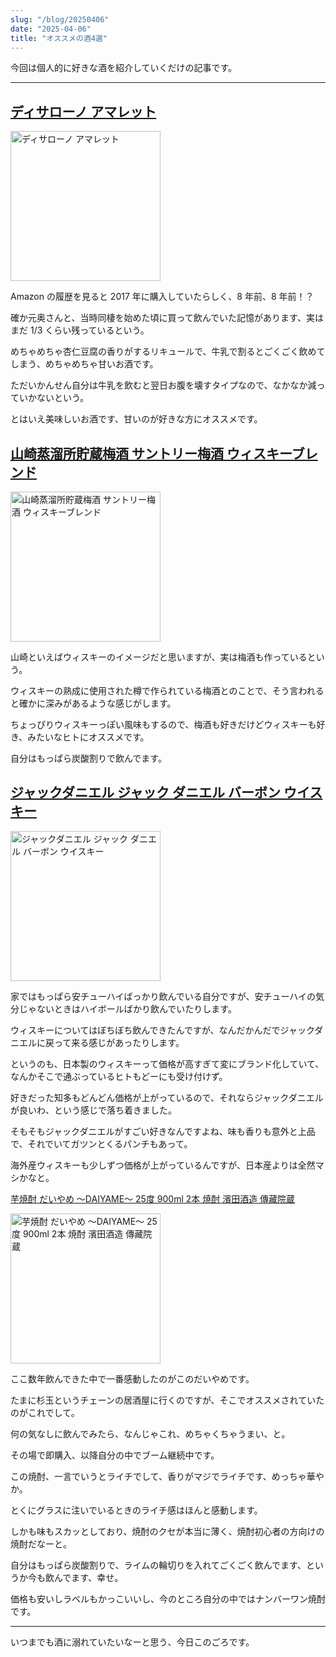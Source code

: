 ```yaml
---
slug: "/blog/20250406"
date: "2025-04-06"
title: "オススメの酒4選"
---
```


今回は個人的に好きな酒を紹介していくだけの記事です。

---

## [ディサローノ アマレット](https://www.amazon.co.jp/Disaronno-%E3%83%87%E3%82%A3%E3%82%B5%E3%83%AD%E3%83%BC%E3%83%8E-3-AM-003-28-%E3%82%A2%E3%83%9E%E3%83%AC%E3%83%83%E3%83%88-700ml/dp/B001TZ5KRI?tag=piro09190c-22&th=1)

[<img alt="ディサローノ アマレット" src="https://m.media-amazon.com/images/I/81xXda3N26L._AC_SL1500_.jpg" style="width: 240px" />](https://www.amazon.co.jp/Disaronno-%E3%83%87%E3%82%A3%E3%82%B5%E3%83%AD%E3%83%BC%E3%83%8E-3-AM-003-28-%E3%82%A2%E3%83%9E%E3%83%AC%E3%83%83%E3%83%88-700ml/dp/B001TZ5KRI?tag=piro09190c-22&th=1)

Amazon の履歴を見ると 2017 年に購入していたらしく、8 年前、8 年前！？

確か元奥さんと、当時同棲を始めた頃に買って飲んでいた記憶があります、実はまだ 1/3 くらい残っているという。

めちゃめちゃ杏仁豆腐の香りがするリキュールで、牛乳で割るとごくごく飲めてしまう、めちゃめちゃ甘いお酒です。

ただいかんせん自分は牛乳を飲むと翌日お腹を壊すタイプなので、なかなか減っていかないという。

とはいえ美味しいお酒です、甘いのが好きな方にオススメです。

## [山崎蒸溜所貯蔵梅酒 サントリー梅酒 ウィスキーブレンド](https://www.amazon.co.jp/dp/B00Y9Q6C80?ref_=ppx_hzsearch_conn_dt_b_fed_asin_title_6&tag=piro09190c-22&th=1)

[<img alt="山崎蒸溜所貯蔵梅酒 サントリー梅酒 ウィスキーブレンド" src="https://m.media-amazon.com/images/I/51kHteLVCKL._AC_SL1000_.jpg" style="width: 240px" />](https://www.amazon.co.jp/dp/B00Y9Q6C80?ref_=ppx_hzsearch_conn_dt_b_fed_asin_title_6&tag=piro09190c-22&th=1)

山崎といえばウィスキーのイメージだと思いますが、実は梅酒も作っているという。

ウィスキーの熟成に使用された樽で作られている梅酒とのことで、そう言われると確かに深みがあるような感じがします。

ちょっぴりウィスキーっぽい風味もするので、梅酒も好きだけどウィスキーも好き、みたいなヒトにオススメです。

自分はもっぱら炭酸割りで飲んでます。

## [ジャックダニエル ジャック ダニエル バーボン ウイスキー](https://www.amazon.co.jp/%E3%82%B8%E3%83%A3%E3%83%83%E3%82%AF%E3%83%80%E3%83%8B%E3%82%A8%E3%83%AB-%E3%83%96%E3%83%A9%E3%83%83%E3%82%AF-700ml/dp/B0029Z6URQ/ref=sr_1_7?__mk_ja_JP=%E3%82%AB%E3%82%BF%E3%82%AB%E3%83%8A&crid=201MQBBRWUEHH&dib=eyJ2IjoiMSJ9.PA6VdBgFKBBJBM7DSQdMILZM7xzKDw1q6F63DduUgi2tOLyfhnY_nHXO3Y8vblhzjISvTG04eRIlbHR9swFWfyHrcMFeTwJzqPlKOsLi5rZr31Ev0NrZfxTnHH_gjdYtO2I1xMni5sxYO6oh_LMZWBZ86gHDuuAGU4SclS-WaUsPDOMHxAzlKrL0GWRts3epTcG2mPLMBFcn61I8aPslTqjWSdM8esxLylX-gNY83j4R4gCOjBW6_GDCXyB_BBg0S1VxtyLITvT-McuKxYpuf9Pa08xREyKOrJtyHmHlwM0.xlXey4vAHNuNIOPiGzgawDhdrW37Hym0DBLAvN3Pm78&dib_tag=se&keywords=%E3%82%B8%E3%83%A3%E3%83%83%E3%82%AF%E3%83%80%E3%83%8B%E3%82%A8%E3%83%AB&qid=1743890580&sprefix=%E3%82%B8%E3%83%A3%E3%83%83%E3%82%AF%E3%83%80%E3%83%8B%E3%82%A8%E3%83%AB%2Caps%2C185&sr=8-7&tag=piro09190c-22&th=1)

[<img alt="ジャックダニエル ジャック ダニエル バーボン ウイスキー" src="https://m.media-amazon.com/images/I/51w9kdL8UPL._AC_SL1024_.jpg" style="width: 240px" />](https://www.amazon.co.jp/%E3%82%B8%E3%83%A3%E3%83%83%E3%82%AF%E3%83%80%E3%83%8B%E3%82%A8%E3%83%AB-%E3%83%96%E3%83%A9%E3%83%83%E3%82%AF-700ml/dp/B0029Z6URQ/ref=sr_1_7?__mk_ja_JP=%E3%82%AB%E3%82%BF%E3%82%AB%E3%83%8A&crid=201MQBBRWUEHH&dib=eyJ2IjoiMSJ9.PA6VdBgFKBBJBM7DSQdMILZM7xzKDw1q6F63DduUgi2tOLyfhnY_nHXO3Y8vblhzjISvTG04eRIlbHR9swFWfyHrcMFeTwJzqPlKOsLi5rZr31Ev0NrZfxTnHH_gjdYtO2I1xMni5sxYO6oh_LMZWBZ86gHDuuAGU4SclS-WaUsPDOMHxAzlKrL0GWRts3epTcG2mPLMBFcn61I8aPslTqjWSdM8esxLylX-gNY83j4R4gCOjBW6_GDCXyB_BBg0S1VxtyLITvT-McuKxYpuf9Pa08xREyKOrJtyHmHlwM0.xlXey4vAHNuNIOPiGzgawDhdrW37Hym0DBLAvN3Pm78&dib_tag=se&keywords=%E3%82%B8%E3%83%A3%E3%83%83%E3%82%AF%E3%83%80%E3%83%8B%E3%82%A8%E3%83%AB&qid=1743890580&sprefix=%E3%82%B8%E3%83%A3%E3%83%83%E3%82%AF%E3%83%80%E3%83%8B%E3%82%A8%E3%83%AB%2Caps%2C185&sr=8-7&tag=piro09190c-22&th=1)

家ではもっぱら安チューハイばっかり飲んでいる自分ですが、安チューハイの気分じゃないときはハイボールばかり飲んでいたりします。

ウィスキーについてはぼちぼち飲んできたんですが、なんだかんだでジャックダニエルに戻って来る感じがあったりします。

というのも、日本製のウィスキーって価格が高すぎて変にブランド化していて、なんかそこで通ぶっているヒトもどーにも受け付けず。

好きだった知多もどんどん価格が上がっているので、それならジャックダニエルが良いわ、という感じで落ち着きました。

そもそもジャックダニエルがすごい好きなんですよね、味も香りも意外と上品で、それでいてガツンとくるパンチもあって。

海外産ウィスキーも少しずつ価格が上がっているんですが、日本産よりは全然マシかなと。

[芋焼酎 だいやめ ～DAIYAME～ 25度 900ml 2本 焼酎 濱田酒造 傳藏院蔵](https://www.amazon.co.jp/dp/B08B7SW1MV?ref_=ppx_hzsearch_conn_dt_b_fed_asin_title_1&tag=piro09190c-22)

[<img alt="芋焼酎 だいやめ ～DAIYAME～ 25度 900ml 2本 焼酎 濱田酒造 傳藏院蔵" src="https://m.media-amazon.com/images/I/41R5Y6IOpfL._AC_.jpg" style="width: 240px" />](https://www.amazon.co.jp/dp/B08B7SW1MV?ref_=ppx_hzsearch_conn_dt_b_fed_asin_title_1&tag=piro09190c-22)

ここ数年飲んできた中で一番感動したのがこのだいやめです。

たまに杉玉というチェーンの居酒屋に行くのですが、そこでオススメされていたのがこれでして。

何の気なしに飲んでみたら、なんじゃこれ、めちゃくちゃうまい、と。

その場で即購入、以降自分の中でブーム継続中です。

この焼酎、一言でいうとライチでして、香りがマジでライチです、めっちゃ華やか。

とくにグラスに注いでいるときのライチ感はほんと感動します。

しかも味もスカッとしており、焼酎のクセが本当に薄く、焼酎初心者の方向けの焼酎だなーと。

自分はもっぱら炭酸割りで、ライムの輪切りを入れてごくごく飲んでます、というか今も飲んでます、幸せ。

価格も安いしラベルもかっこいいし、今のところ自分の中ではナンバーワン焼酎です。

---

いつまでも酒に溺れていたいなーと思う、今日このごろです。
